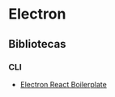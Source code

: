 # Electron

## Bibliotecas

### CLI
- [Electron React Boilerplate](https://github.com/electron-react-boilerplate/electron-react-boilerplate)
